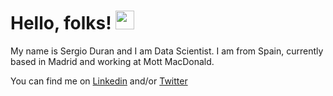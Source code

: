# Hello, folks! <img src="https://raw.githubusercontent.com/MartinHeinz/MartinHeinz/master/wave.gif" width="30px">

My name is Sergio Duran and I am Data Scientist. I am from Spain, currently based in Madrid and working at Mott MacDonald.

You can find me on [Linkedin](https://www.linkedin.com/in/sduransp/) and/or [Twitter](https://twitter.com/SDuranSP)
